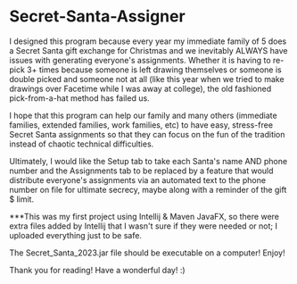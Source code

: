 # Secret-Santa-Assigner

I designed this program because every year my immediate family of 5 does a Secret Santa gift exchange for Christmas and we inevitably ALWAYS have issues with generating everyone's assignments. Whether it is having to re-pick 3+ times because someone is left drawing themselves or someone is double picked and someone not at all (like this year when we tried to make drawings over Facetime while I was away at college), the old fashioned pick-from-a-hat method has failed us.

I hope that this program can help our family and many others (immediate families, extended families, work families, etc) to have easy, stress-free Secret Santa assignments so that they can focus on the fun of the tradition instead of chaotic technical difficulties.

Ultimately, I would like the Setup tab to take each Santa's name AND phone number and the Assignments tab to be replaced by a feature that would distribute everyone's assignments via an automated text to the phone number on file for ultimate secrecy, maybe along with a reminder of the gift $ limit.

***This was my first project using Intellij & Maven JavaFX, so there were extra files added by Intellij that I wasn't sure if they were needed or not; I uploaded everything just to be safe.

The Secret_Santa_2023.jar file should be executable on a computer! Enjoy!

Thank you for reading! Have a wonderful day! :)
